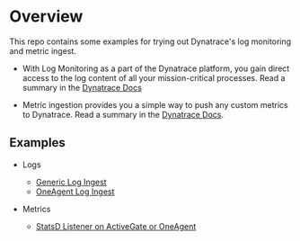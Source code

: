 # Overview

This repo contains some examples for trying out Dynatrace's log monitoring and metric ingest.

* With Log Monitoring as a part of the Dynatrace platform, you gain direct access to the log content of all your mission-critical processes.  Read a summary in the [Dynatrace Docs](https://www.dynatrace.com/support/help/how-to-use-dynatrace/log-monitoring)

* Metric ingestion provides you a simple way to push any custom metrics to Dynatrace. Read a summary in the [Dynatrace Docs](https://www.dynatrace.com/support/help/how-to-use-dynatrace/metrics/metric-ingestion).

## Examples

* Logs
    * [Generic Log Ingest](GENERICLOG.md)
    * [OneAgent Log Ingest](ONEAGENTLOG.md)

* Metrics
    * [StatsD Listener on ActiveGate or OneAgent](STATSD.md)

